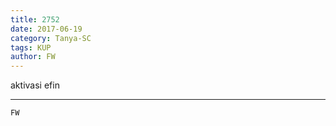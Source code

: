 ```yaml
---
title: 2752
date: 2017-06-19
category: Tanya-SC
tags: KUP
author: FW
---
```


aktivasi efin

---



`FW`
